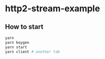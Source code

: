 # http2-stream-example
## How to start
```sh
yarn
yarn keygen
yarn start
yarn client # another tab
```
